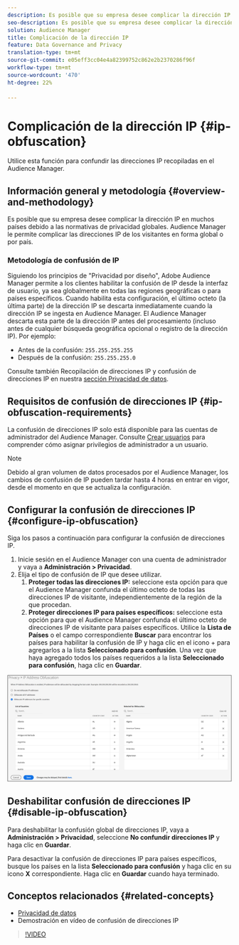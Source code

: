 ```yaml
---
description: Es posible que su empresa desee complicar la dirección IP en muchos países debido a las normativas de privacidad globales. Audience Manager le permite complicar las direcciones IP de los visitantes en forma global o por país.
seo-description: Es posible que su empresa desee complicar la dirección IP en muchos países debido a las normativas de privacidad globales. Audience Manager le permite complicar las direcciones IP de los visitantes en forma global o por país.
solution: Audience Manager
title: Complicación de la dirección IP
feature: Data Governance and Privacy
translation-type: tm+mt
source-git-commit: e05eff3cc04e4a82399752c862e2b2370286f96f
workflow-type: tm+mt
source-wordcount: '470'
ht-degree: 22%

---
```



# Complicación de la dirección IP {#ip-obfuscation}

Utilice esta función para confundir las direcciones IP recopiladas en el Audience Manager.

## Información general y metodología {#overview-and-methodology}

Es posible que su empresa desee complicar la dirección IP en muchos países debido a las normativas de privacidad globales. Audience Manager le permite complicar las direcciones IP de los visitantes en forma global o por país.

### Metodología de confusión de IP

Siguiendo los principios de &quot;Privacidad por diseño&quot;, Adobe Audience Manager permite a los clientes habilitar la confusión de IP desde la interfaz de usuario, ya sea globalmente en todas las regiones geográficas o para países específicos. Cuando habilita esta configuración, el último octeto (la última parte) de la dirección IP se descarta inmediatamente cuando la dirección IP se ingesta en Audience Manager. El Audience Manager descarta esta parte de la dirección IP antes del procesamiento (incluso antes de cualquier búsqueda geográfica opcional o registro de la dirección IP). Por ejemplo:

* Antes de la confusión: `255.255.255.255`
* Después de la confusión: `255.255.255.0`

Consulte también Recopilación de direcciones IP y confusión de direcciones IP en nuestra [sección Privacidad de datos](/help/using/overview/data-security-and-privacy/data-privacy.md).

## Requisitos de confusión de direcciones IP {#ip-obfuscation-requirements}

La confusión de direcciones IP solo está disponible para las cuentas de administrador del Audience Manager. Consulte [Crear usuarios](/help/using/features/administration/administration-overview.md#create-users) para comprender cómo asignar privilegios de administrador a un usuario.

>[!NOTE]
>
> Debido al gran volumen de datos procesados por el Audience Manager, los cambios de confusión de IP pueden tardar hasta 4 horas en entrar en vigor, desde el momento en que se actualiza la configuración.

## Configurar la confusión de direcciones IP {#configure-ip-obfuscation}

Siga los pasos a continuación para configurar la confusión de direcciones IP.

1. Inicie sesión en el Audience Manager con una cuenta de administrador y vaya a **Administración > Privacidad**.
2. Elija el tipo de confusión de IP que desee utilizar.
   1. **Proteger todas las direcciones IP:** seleccione esta opción para que el Audience Manager confunda el último octeto de todas las direcciones IP de visitante, independientemente de la región de la que procedan.
   2. **Proteger direcciones IP para países específicos:** seleccione esta opción para que el Audience Manager confunda el último octeto de direcciones IP de visitante para países específicos. Utilice la **Lista de Países** o el campo correspondiente **Buscar** para encontrar los países para habilitar la confusión de IP y haga clic en el icono + para agregarlos a la lista **Seleccionado para confusión**. Una vez que haya agregado todos los países requeridos a la lista **Seleccionado para confusión**, haga clic en **Guardar**.

![](assets/ip-obfuscation.png)

## Deshabilitar confusión de direcciones IP {#disable-ip-obfuscation}

Para deshabilitar la confusión global de direcciones IP, vaya a **Administración > Privacidad**, seleccione **No confundir direcciones IP** y haga clic en **Guardar**.

Para desactivar la confusión de direcciones IP para países específicos, busque los países en la lista **Seleccionado para confusión** y haga clic en su icono **X** correspondiente. Haga clic en **Guardar** cuando haya terminado.

## Conceptos relacionados {#related-concepts}

* [Privacidad de datos](/help/using/overview/data-security-and-privacy/data-privacy.md)
* Demostración en vídeo de confusión de direcciones IP
>[!VIDEO](https://video.tv.adobe.com/v/27218/)

